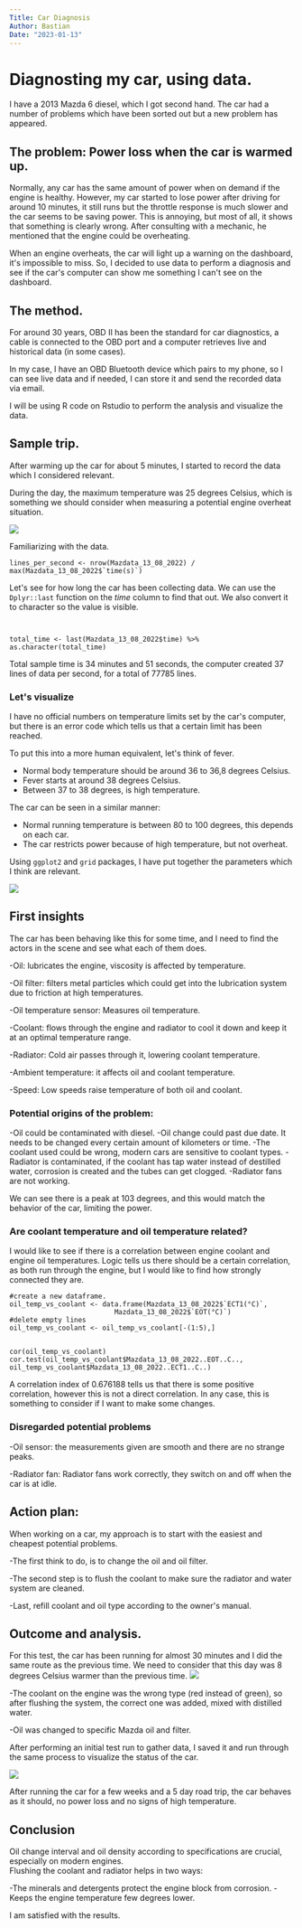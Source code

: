 ```yaml
---
Title: Car Diagnosis
Author: Bastian
Date: "2023-01-13"
---
```


# Diagnosting my car, using data.

I have a 2013 Mazda 6 diesel, which I got second hand. The car had a number of problems which have been sorted out but a new problem has appeared.

## The problem: Power loss when the car is warmed up.

Normally, any car has the same amount of power when on demand if the engine is healthy.
However, my car started to lose power after driving for around 10 minutes, it still runs but the throttle response is much slower and the car seems to be saving power.
This is annoying, but most of all, it shows that something is clearly wrong.
After consulting with a mechanic, he mentioned that the engine could be overheating.

When an engine overheats, the car will light up a warning on the dashboard, it's impossible to miss.
So, I decided to use data to perform a diagnosis and see if the car's computer can show me something I can't see on the dashboard.

## The method.

For around 30 years, OBD II has been the standard for car diagnostics, a cable is connected to the OBD port and a computer retrieves live and historical data (in some cases).

In my case, I have an OBD Bluetooth device which pairs to my phone, so I can see live data and if needed, I can store it and send the recorded data via email.

I will be using R code on Rstudio to perform the analysis and visualize the data.

## Sample trip.

After warming up the car for about 5 minutes, I started to record the data which I considered relevant.


During the day, the maximum temperature was 25 degrees Celsius, which is something we should consider when measuring a potential engine overheat situation.

<img src="Images/temperature%20130822.png" >

Familiarizing with the data.


```{r}
lines_per_second <- nrow(Mazdata_13_08_2022) / max(Mazdata_13_08_2022$`time(s)`)
```
Let's see for how long the car has been collecting data. We can use the `Dplyr::last` function on the *time* column to find that out.
We also convert it to character so the value is visible.
```{r}

  
total_time <- last(Mazdata_13_08_2022$time) %>% as.character(total_time)
```

Total sample time is 34 minutes and 51 seconds, the computer created 37 lines of data per second, for a total of 77785 lines.



### Let's visualize 

I have no official numbers on temperature limits set by the car's computer, but there is an error code which tells us that a certain limit has been reached.

To put this into a more human equivalent, let's think of fever.
  - Normal body temperature should be around 36 to 36,8 degrees Celsius.
  - Fever starts at around 38 degrees Celsius.
  - Between 37 to 38 degrees, is high temperature.



The car can be seen in a similar manner:
 - Normal running temperature is between 80 to 100 degrees, this depends on each car.
 - The car restricts power because of high temperature, but not overheat.

Using `ggplot2` and `grid` packages, I have put together the parameters which I think are relevant.

<img src="Images/Speed%20vs%20temp%20before.png" >

## First insights

The car has been behaving like this for some time, and I need to find the actors in the scene and see what each of them does.

 -Oil: lubricates the engine, viscosity is affected by temperature.
 
 -Oil filter: filters metal particles which could get into the lubrication system due to friction at high temperatures.
 
 -Oil temperature sensor: Measures oil temperature.
 
 -Coolant: flows through the engine and radiator to cool it down and keep it at an optimal temperature range.
 
 -Radiator: Cold air passes through it, lowering coolant temperature.
 
 -Ambient temperature: it affects oil and coolant temperature.
 
 -Speed: Low speeds raise temperature of both oil and coolant.


### Potential origins of the problem:

 -Oil could be contaminated with diesel.
 -Oil change could past due date. It needs to be changed every certain amount of kilometers or time.
 -The coolant used could be wrong, modern cars are sensitive to coolant types.
 -Radiator is contaminated, if the coolant has tap water instead of destilled water, corrosion is created and the tubes can get clogged.
 -Radiator fans are not working.


We can see there is a peak at 103 degrees, and this would match the behavior of the car, limiting the power.


### Are coolant temperature and oil temperature related?

I would like to see if there is a correlation between engine coolant and engine oil temperatures.
Logic tells us there should be a certain correlation, as both run through the engine, but I would like to find how strongly connected they are.

```{r}
#create a new dataframe.
oil_temp_vs_coolant <- data.frame(Mazdata_13_08_2022$`ECT1(°C)`,
                          Mazdata_13_08_2022$`EOT(°C)`)
#delete empty lines
oil_temp_vs_coolant <- oil_temp_vs_coolant[-(1:5),]


cor(oil_temp_vs_coolant)
cor.test(oil_temp_vs_coolant$Mazdata_13_08_2022..EOT..C.., oil_temp_vs_coolant$Mazdata_13_08_2022..ECT1..C..)

```

A correlation index of 0.676188 tells us that there is some positive correlation, however this is not a direct correlation.
In any case, this is something to consider if I want to make some changes.




### Disregarded potential problems 
 -Oil sensor: the measurements given are smooth and there are no strange peaks.
 
 -Radiator fan: Radiator fans work correctly, they switch on and off when the car is at idle.
 
## Action plan:

When working on a car, my approach is to start with the easiest and cheapest potential problems.


 -The first think to do, is to change the oil and oil filter.
 
 -The second step is to flush the coolant to make sure the radiator and water system are cleaned.
 
 -Last, refill coolant and oil type according to the owner's manual.
 
## Outcome and analysis.

For this test, the car has been running for almost 30 minutes and I did the same route as the previous time.
We need to consider that this day was 8 degrees Celsius warmer than the previous time.
<img src="Images/temperature%20180822.png" >

 -The coolant on the engine was the wrong type (red instead of green), so after flushing the system, the correct one was added, mixed with distilled water.
 
 -Oil was changed to specific Mazda oil and filter.
 
After performing an initial test run to gather data, I saved it and run through the same process to visualize the status of the car.

<img src="Images/After%20temp%20vs%20speed.png" >

After running the car for a few weeks and a 5 day road trip, the car behaves as it should, no power loss and no signs of high temperature.



## Conclusion


Oil change interval and oil density according to specifications are crucial, especially on modern engines.  
Flushing the coolant and radiator helps in two ways:
 
  -The minerals and detergents protect the engine block from corrosion.
  -Keeps the engine temperature few degrees lower.

I am satisfied with the results.


